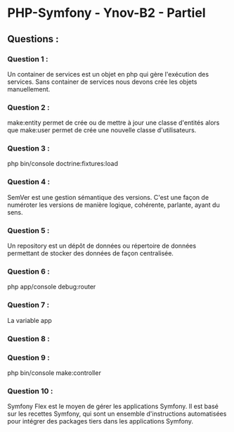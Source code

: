 # PHP-Symfony - Ynov-B2 - Partiel

## Questions :

### Question 1 :
Un container de services est un objet en php qui gère l'exécution des services. Sans container de services nous devons crée les objets manuellement.

### Question 2 :
make:entity permet de crée ou de mettre à jour une classe d'entités alors que make:user permet de crée une nouvelle classe d'utilisateurs.

### Question 3 : 
php bin/console doctrine:fixtures:load

### Question 4 :
SemVer est une gestion sémantique des versions. C'est une façon de numéroter les versions de manière logique, cohérente, parlante, ayant du sens.

### Question 5 :
Un repository est un dépôt de données ou répertoire de données permettant de stocker des données de façon centralisée.

### Question 6 :
php app/console debug:router

### Question 7 :
La variable app

### Question 8 :


### Question 9 :
php bin/console make:controller

### Question 10 :
Symfony Flex est le moyen de gérer les applications Symfony. Il est basé sur les recettes Symfony, qui sont un ensemble d'instructions automatisées pour intégrer des packages tiers dans les applications Symfony.

